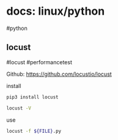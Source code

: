 # docs: linux/python
#python 

## locust
#locust #performancetest

Github: https://github.com/locustio/locust

install
```bash
pip3 install locust

locust -V
```

use
```bash
locust -f ${FILE}.py
```